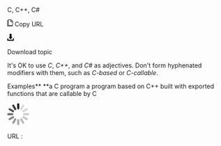 # 

C, C++, C\#

![Copy URL](media/c-cplusplus-csharp/Copy.png)
Copy URL

![Download](media/c-cplusplus-csharp/Download.png)

Download topic

It's OK to use *C*, *C++*, and *C\#* as adjectives. Don't form hyphenated modifiers with them, such as *C-based* or *C-callable*.

Examples**
**a C program
a program based on C++ 
built with exported functions that are callable by C

![In progress](media/c-cplusplus-csharp/activity-large.gif)

URL :
